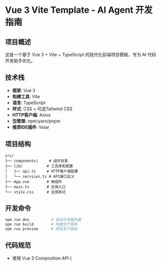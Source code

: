 # Vue 3 Vite Template - AI Agent 开发指南

## 项目概述
这是一个基于 Vue 3 + Vite + TypeScript 的现代化前端项目模板，专为 AI 代码开发助手优化。

## 技术栈
- **框架**: Vue 3
- **构建工具**: Vite
- **语言**: TypeScript
- **样式**: CSS + 可选Tailwind CSS
- **HTTP客户端**: Axios
- **包管理**: npm/yarn/pnpm
- **推荐IDE插件**: Volar

## 项目结构
```
src/
├── components/     # 组件目录
├── lib/           # 工具库和配置
│   ├── api.ts     # HTTP客户端配置
│   └── services.ts # API接口定义
├── App.vue        # 根组件
├── main.ts        # 应用入口
└── style.css      # 全局样式
```

## 开发命令
```bash
npm run dev          # 启动开发服务器
npm run build        # 构建生产版本
npm run preview      # 预览生产版本
```

## 代码规范
- 使用 Vue 3 Composition API (<script setup>)
- 使用 TypeScript 严格模式
- 遵循单文件组件(SFC)最佳实践
- 组件文件使用 PascalCase 命名
- 工具函数使用 camelCase 命名

## 组件开发规则
- 优先使用 `<script setup>` 语法
- 使用 ref/reactive 管理响应式数据
- 使用 computed 计算属性
- 使用 watch/watchEffect 侦听器
- 组件 props 必须定义类型
- 使用 defineProps 和 defineEmits
- 合理使用 slots

## 响应式数据规则
1. 基本类型使用 ref
2. 对象类型使用 reactive
3. 复杂数据考虑使用 shallowRef/shallowReactive
4. 计算属性使用 computed
5. 侦听器使用 watch/watchEffect

## 组件通信规则
1. Props 父传子
2. Emits 子传父
3. provide/inject 跨层级通信
4. 事件总线（简单场景）
5. Pinia 状态管理（复杂场景）

## API 调用
1. 使用 `src/lib/api.ts` 中的 HTTP 客户端
2. 在 `src/lib/services.ts` 中定义 API 接口
3. 统一错误处理
4. 使用 async/await 语法
5. 考虑在 Vue 组件中的响应式处理

## 样式开发规则
1. 使用 scoped 样式避免污染
2. 合理使用 CSS 变量
3. 响应式设计优先
4. 考虑 CSS 模块化
5. 动画使用 Vue Transition

## 常用依赖
- `vue` - Vue 核心库
- `axios` - HTTP 客户端
- `typescript` - TypeScript 支持
- `@vitejs/plugin-vue` - Vue 3 SFC 支持
- `vue-tsc` - Vue TypeScript 编译器

## Git 提交规范
```
feat: 新功能
fix: 修复bug
docs: 文档更新
style: 代码格式化
refactor: 重构
test: 测试相关
chore: 构建过程或辅助工具的变动
```

## AI 开发提示
- 优先考虑 Composition API
- 合理使用响应式数据
- 保持组件单一职责
- 遵循 Vue 3 最佳实践
- 考虑性能优化
- 保持代码风格一致
- 使用 TypeScript 提升代码质量